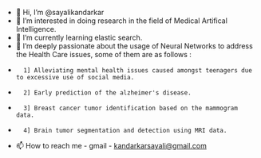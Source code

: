 - 👋 Hi, I’m @sayalikandarkar
- 👀 I’m interested in doing research in the field of Medical Artifical Intelligence.
- 🌱 I’m currently learning elastic search.
- 💞️ I’m deeply passionate about the usage of Neural Networks to address the Health Care issues, some of them are as follows : 
-       1] Alleviating mental health issues caused amongst teenagers due to excessive use of social media.
-       2] Early prediction of the alzheimer's disease.
-       3] Breast cancer tumor identification based on the mammogram data.
-       4] Brain tumor segmentation and detection using MRI data.
- 📫 How to reach me - gmail - kandarkarsayali@gmail.com
<!---
sayalikandarkar/sayalikandarkar is a ✨ special ✨ repository because its `README.md` (this file) appears on your GitHub profile.
You can click the Preview link to take a look at your changes.
--->
